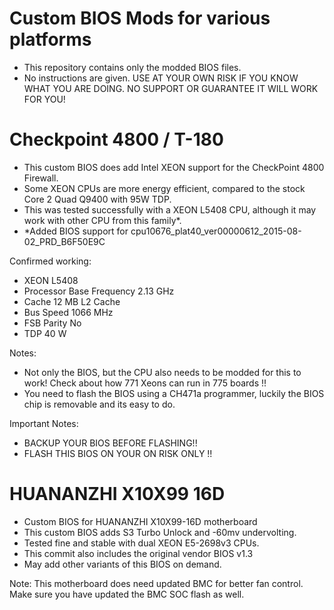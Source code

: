 # Custom BIOS Mods for various platforms

- This repository contains only the modded BIOS files.
- No instructions are given. USE AT YOUR OWN RISK IF YOU KNOW WHAT YOU ARE DOING. NO SUPPORT OR GUARANTEE IT WILL WORK FOR YOU!

# Checkpoint 4800 / T-180

- This custom BIOS does add Intel XEON support for the CheckPoint 4800 Firewall.
- Some XEON CPUs are more energy efficient, compared to the stock Core 2 Quad Q9400 with 95W TDP.
- This was tested successfully with a XEON L5408 CPU, although it may work with other CPU from this family*.
- *Added BIOS support for cpu10676_plat40_ver00000612_2015-08-02_PRD_B6F50E9C

Confirmed working:

- XEON L5408
- Processor Base Frequency 2.13 GHz
- Cache 12 MB L2 Cache
- Bus Speed 1066 MHz
- FSB Parity No
- TDP 40 W

Notes: 
- Not only the BIOS, but the CPU also needs to be modded for this to work! Check about how 771 Xeons can run in 775 boards !!
- You need to flash the BIOS using a CH471a programmer, luckily the BIOS chip is removable and its easy to do.

Important Notes:
- BACKUP YOUR BIOS BEFORE FLASHING!!
- FLASH THIS BIOS ON YOUR ON RISK ONLY !!


# HUANANZHI X10X99 16D

- Custom BIOS for HUANANZHI X10X99-16D motherboard
- This custom BIOS adds S3 Turbo Unlock and -60mv undervolting.
- Tested fine and stable with dual XEON E5-2698v3 CPUs.
- This commit also includes the original vendor BIOS v1.3 
- May add other variants of this BIOS on demand.

Note: This motherboard does need updated BMC for better fan control. Make sure you have updated the BMC SOC flash as well.
